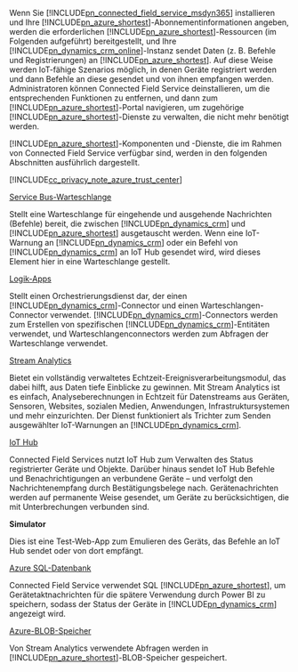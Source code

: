 Wenn Sie [!INCLUDE[pn_connected_field_service_msdyn365](pn-connected-field-service-msdyn365.md)] installieren und Ihre [!INCLUDE[pn_azure_shortest](pn-azure-shortest.md)]-Abonnementinformationen angeben, werden die erforderlichen [!INCLUDE[pn_azure_shortest](pn-azure-shortest.md)]-Ressourcen (im Folgenden aufgeführt) bereitgestellt, und Ihre [!INCLUDE[pn_dynamics_crm_online](pn-dynamics-crm-online.md)]-Instanz sendet Daten (z. B. Befehle und Registrierungen) an [!INCLUDE[pn_azure_shortest](pn-azure-shortest.md)]. Auf diese Weise werden IoT-fähige Szenarios möglich, in denen Geräte registriert werden und dann Befehle an diese gesendet und von ihnen empfangen werden. Administratoren können Connected Field Service deinstallieren, um die entsprechenden Funktionen zu entfernen, und dann zum [!INCLUDE[pn_azure_shortest](pn-azure-shortest.md)]-Portal navigieren, um zugehörige [!INCLUDE[pn_azure_shortest](pn-azure-shortest.md)]-Dienste zu verwalten, die nicht mehr benötigt werden.  
  
 [!INCLUDE[pn_azure_shortest](pn-azure-shortest.md)]-Komponenten und -Dienste, die im Rahmen von Connected Field Service verfügbar sind, werden in den folgenden Abschnitten ausführlich dargestellt.  
  
 [!INCLUDE[cc_privacy_note_azure_trust_center](cc-privacy-note-azure-trust-center.md)]  
  
 [Service Bus-Warteschlange](https://azure.microsoft.com/documentation/articles/service-bus-dotnet-get-started-with-queues/)  
  
 Stellt eine Warteschlange für eingehende und ausgehende Nachrichten (Befehle) bereit, die zwischen [!INCLUDE[pn_dynamics_crm](pn-dynamics-crm.md)] und [!INCLUDE[pn_azure_shortest](pn-azure-shortest.md)] ausgetauscht werden. Wenn eine IoT-Warnung an [!INCLUDE[pn_dynamics_crm](pn-dynamics-crm.md)] oder ein Befehl von [!INCLUDE[pn_dynamics_crm](pn-dynamics-crm.md)] an IoT Hub gesendet wird, wird dieses Element hier in eine Warteschlange gestellt.  
  
 [Logik-Apps](https://azure.microsoft.com/services/logic-apps/)  
  
 Stellt einen Orchestrierungsdienst dar, der einen [!INCLUDE[pn_dynamics_crm](pn-dynamics-crm.md)]-Connector und einen Warteschlangen-Connector verwendet. [!INCLUDE[pn_dynamics_crm](pn-dynamics-crm.md)]-Connectors werden zum Erstellen von spezifischen [!INCLUDE[pn_dynamics_crm](pn-dynamics-crm.md)]-Entitäten verwendet, und Warteschlangenconnectors werden zum Abfragen der Warteschlange verwendet.  
  
 [Stream Analytics](https://azure.microsoft.com/services/stream-analytics/)  
  
 Bietet ein vollständig verwaltetes Echtzeit-Ereignisverarbeitungsmodul, das dabei hilft, aus Daten tiefe Einblicke zu gewinnen. Mit Stream Analytics ist es einfach, Analyseberechnungen in Echtzeit für Datenstreams aus Geräten, Sensoren, Websites, sozialen Medien, Anwendungen, Infrastruktursystemen und mehr einzurichten. Der Dienst funktioniert als Trichter zum Senden ausgewählter IoT-Warnungen an [!INCLUDE[pn_dynamics_crm](pn-dynamics-crm.md)].  
  
 [IoT Hub](https://azure.microsoft.com/services/iot-hub/)  
  
 Connected Field Services nutzt IoT Hub zum Verwalten des Status registrierter Geräte und Objekte. Darüber hinaus sendet IoT Hub Befehle und Benachrichtigungen an verbundene Geräte – und verfolgt den Nachrichtenempfang durch Bestätigungsbelege nach. Gerätenachrichten werden auf permanente Weise gesendet, um Geräte zu berücksichtigen, die mit Unterbrechungen verbunden sind.  
  
 **Simulator**  
  
 Dies ist eine Test-Web-App zum Emulieren des Geräts, das Befehle an IoT Hub sendet oder von dort empfängt.  
  
 [Azure SQL-Datenbank](https://azure.microsoft.com/services/sql-database/)  
  
 Connected Field Service verwendet SQL [!INCLUDE[pn_azure_shortest](pn-azure-shortest.md)], um Gerätetaktnachrichten für die spätere Verwendung durch Power BI zu speichern, sodass der Status der Geräte in [!INCLUDE[pn_dynamics_crm](pn-dynamics-crm.md)] angezeigt wird.  
  
 [Azure-BLOB-Speicher](https://azure.microsoft.com/services/storage/)  
  
 Von Stream Analytics verwendete Abfragen werden in [!INCLUDE[pn_azure_shortest](pn-azure-shortest.md)]-BLOB-Speicher gespeichert.